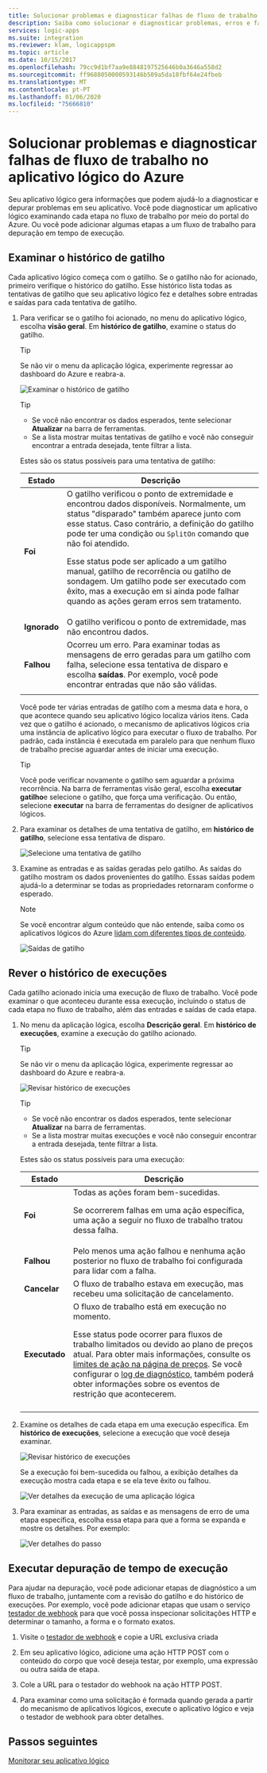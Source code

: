 ```yaml
---
title: Solucionar problemas e diagnosticar falhas de fluxo de trabalho
description: Saiba como solucionar e diagnosticar problemas, erros e falhas em seus fluxos de trabalho em aplicativos lógicos do Azure
services: logic-apps
ms.suite: integration
ms.reviewer: klam, logicappspm
ms.topic: article
ms.date: 10/15/2017
ms.openlocfilehash: 79cc9d1bf7aa9e8848197525646b0a3646a558d2
ms.sourcegitcommit: ff9688050000593146b509a5da18fbf64e24fbeb
ms.translationtype: MT
ms.contentlocale: pt-PT
ms.lasthandoff: 01/06/2020
ms.locfileid: "75666810"
---
```

# <a name="troubleshoot-and-diagnose-workflow-failures-in-azure-logic-apps"></a>Solucionar problemas e diagnosticar falhas de fluxo de trabalho no aplicativo lógico do Azure

Seu aplicativo lógico gera informações que podem ajudá-lo a diagnosticar e depurar problemas em seu aplicativo. Você pode diagnosticar um aplicativo lógico examinando cada etapa no fluxo de trabalho por meio do portal do Azure. Ou você pode adicionar algumas etapas a um fluxo de trabalho para depuração em tempo de execução.

## <a name="review-trigger-history"></a>Examinar o histórico de gatilho

Cada aplicativo lógico começa com o gatilho. Se o gatilho não for acionado, primeiro verifique o histórico do gatilho. Esse histórico lista todas as tentativas de gatilho que seu aplicativo lógico fez e detalhes sobre entradas e saídas para cada tentativa de gatilho.

1. Para verificar se o gatilho foi acionado, no menu do aplicativo lógico, escolha **visão geral**. Em **histórico de gatilho**, examine o status do gatilho.

   > [!TIP]
   > Se não vir o menu da aplicação lógica, experimente regressar ao dashboard do Azure e reabra-a.

   ![Examinar o histórico de gatilho](./media/logic-apps-diagnosing-failures/logic-app-trigger-history-overview.png)

   > [!TIP]
   > * Se você não encontrar os dados esperados, tente selecionar **Atualizar** na barra de ferramentas.
   > * Se a lista mostrar muitas tentativas de gatilho e você não conseguir encontrar a entrada desejada, tente filtrar a lista.

   Estes são os status possíveis para uma tentativa de gatilho:

   | Estado | Descrição | 
   | ------ | ----------- | 
   | **Foi** | O gatilho verificou o ponto de extremidade e encontrou dados disponíveis. Normalmente, um status "disparado" também aparece junto com esse status. Caso contrário, a definição do gatilho pode ter uma condição ou `SplitOn` comando que não foi atendido. <p>Esse status pode ser aplicado a um gatilho manual, gatilho de recorrência ou gatilho de sondagem. Um gatilho pode ser executado com êxito, mas a execução em si ainda pode falhar quando as ações geram erros sem tratamento. | 
   | **Ignorado** | O gatilho verificou o ponto de extremidade, mas não encontrou dados. | 
   | **Falhou** | Ocorreu um erro. Para examinar todas as mensagens de erro geradas para um gatilho com falha, selecione essa tentativa de disparo e escolha **saídas**. Por exemplo, você pode encontrar entradas que não são válidas. | 
   ||| 

   Você pode ter várias entradas de gatilho com a mesma data e hora, o que acontece quando seu aplicativo lógico localiza vários itens. 
   Cada vez que o gatilho é acionado, o mecanismo de aplicativos lógicos cria uma instância de aplicativo lógico para executar o fluxo de trabalho. Por padrão, cada instância é executada em paralelo para que nenhum fluxo de trabalho precise aguardar antes de iniciar uma execução.

   > [!TIP]
   > Você pode verificar novamente o gatilho sem aguardar a próxima recorrência. Na barra de ferramentas visão geral, escolha **executar gatilho**e selecione o gatilho, que força uma verificação. Ou então, selecione **executar** na barra de ferramentas do designer de aplicativos lógicos.

3. Para examinar os detalhes de uma tentativa de gatilho, em **histórico de gatilho**, selecione essa tentativa de disparo. 

   ![Selecione uma tentativa de gatilho](./media/logic-apps-diagnosing-failures/logic-app-trigger-history.png)

4. Examine as entradas e as saídas geradas pelo gatilho. As saídas do gatilho mostram os dados provenientes do gatilho. Essas saídas podem ajudá-lo a determinar se todas as propriedades retornaram conforme o esperado.

   > [!NOTE]
   > Se você encontrar algum conteúdo que não entende, saiba como os aplicativos lógicos do Azure [lidam com diferentes tipos de conteúdo](../logic-apps/logic-apps-content-type.md).

   ![Saídas de gatilho](./media/logic-apps-diagnosing-failures/trigger-outputs.png)

## <a name="review-run-history"></a>Rever o histórico de execuções

Cada gatilho acionado inicia uma execução de fluxo de trabalho. Você pode examinar o que aconteceu durante essa execução, incluindo o status de cada etapa no fluxo de trabalho, além das entradas e saídas de cada etapa.

1. No menu da aplicação lógica, escolha **Descrição geral**. Em **histórico de execuções**, examine a execução do gatilho acionado.

   > [!TIP]
   > Se não vir o menu da aplicação lógica, experimente regressar ao dashboard do Azure e reabra-a.

   ![Revisar histórico de execuções](./media/logic-apps-diagnosing-failures/logic-app-runs-history-overview.png)

   > [!TIP]
   > * Se você não encontrar os dados esperados, tente selecionar **Atualizar** na barra de ferramentas.
   > * Se a lista mostrar muitas execuções e você não conseguir encontrar a entrada desejada, tente filtrar a lista.

   Estes são os status possíveis para uma execução:

   | Estado | Descrição | 
   | ------ | ----------- | 
   | **Foi** | Todas as ações foram bem-sucedidas. <p>Se ocorrerem falhas em uma ação específica, uma ação a seguir no fluxo de trabalho tratou dessa falha. | 
   | **Falhou** | Pelo menos uma ação falhou e nenhuma ação posterior no fluxo de trabalho foi configurada para lidar com a falha. | 
   | **Cancelar** | O fluxo de trabalho estava em execução, mas recebeu uma solicitação de cancelamento. | 
   | **Executado** | O fluxo de trabalho está em execução no momento. <p>Esse status pode ocorrer para fluxos de trabalho limitados ou devido ao plano de preços atual. Para obter mais informações, consulte os [limites de ação na página de preços](https://azure.microsoft.com/pricing/details/logic-apps/). Se você configurar o [log de diagnóstico](../logic-apps/logic-apps-monitor-your-logic-apps.md), também poderá obter informações sobre os eventos de restrição que acontecerem. | 
   ||| 

2. Examine os detalhes de cada etapa em uma execução específica. Em **histórico de execuções**, selecione a execução que você deseja examinar.

   ![Revisar histórico de execuções](./media/logic-apps-diagnosing-failures/logic-app-run-history.png)

   Se a execução foi bem-sucedida ou falhou, a exibição detalhes da execução mostra cada etapa e se ela teve êxito ou falhou.

   ![Ver detalhes da execução de uma aplicação lógica](./media/logic-apps-diagnosing-failures/logic-app-run-details.png)

3. Para examinar as entradas, as saídas e as mensagens de erro de uma etapa específica, escolha essa etapa para que a forma se expanda e mostre os detalhes. Por exemplo:

   ![Ver detalhes do passo](./media/logic-apps-diagnosing-failures/logic-app-run-details-expanded.png)

## <a name="perform-runtime-debugging"></a>Executar depuração de tempo de execução

Para ajudar na depuração, você pode adicionar etapas de diagnóstico a um fluxo de trabalho, juntamente com a revisão do gatilho e do histórico de execuções. Por exemplo, você pode adicionar etapas que usam o serviço [testador de webhook](https://webhook.site/) para que você possa inspecionar solicitações HTTP e determinar o tamanho, a forma e o formato exatos.

1. Visite o [testador de webhook](https://webhook.site/) e copie a URL exclusiva criada

2. Em seu aplicativo lógico, adicione uma ação HTTP POST com o conteúdo do corpo que você deseja testar, por exemplo, uma expressão ou outra saída de etapa.

3. Cole a URL para o testador do webhook na ação HTTP POST.

4. Para examinar como uma solicitação é formada quando gerada a partir do mecanismo de aplicativos lógicos, execute o aplicativo lógico e veja o testador de webhook para obter detalhes.

## <a name="next-steps"></a>Passos seguintes

[Monitorar seu aplicativo lógico](../logic-apps/logic-apps-monitor-your-logic-apps.md)
